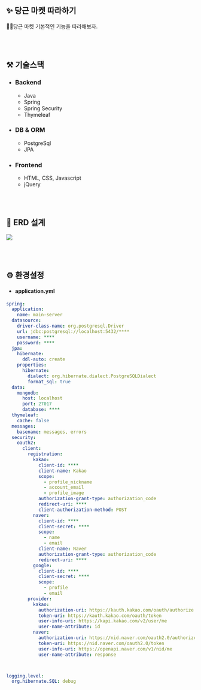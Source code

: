 ## ✨ 당근 마켓 따라하기
🤷‍♂️당근 마켓 기본적인 기능을 따라해보자.

<br><br>

## ⚒ 기술스택
* ### Backend
  * Java
  * Spring
  * Spring Security
  * Thymeleaf

* ### DB & ORM
  * PostgreSql
  * JPA

* ### Frontend
  * HTML, CSS, Javascript
  * jQuery

<br><br>

## 💾 ERD 설계

<img src="https://user-images.githubusercontent.com/50009692/198832771-18108903-5cb4-46c0-a807-17b532a0c4f2.png">

<br><br>


## ⚙ 환경설정

* #### application.yml
```application.yml
spring:
  application:
    name: main-server
  datasource:
    driver-class-name: org.postgresql.Driver
    url: jdbc:postgresql://localhost:5432/****
    username: ****
    password: ****
  jpa:
    hibernate:
      ddl-auto: create
    properties:
      hibernate:
        dialect: org.hibernate.dialect.PostgreSQLDialect
        format_sql: true
  data:
    mongodb:
      host: localhost
      port: 27017
      database: ****
  thymeleaf:
    cache: false
  messages:
    basename: messages, errors
  security:
    oauth2:
      client:
        registration:
          kakao:
            client-id: ****
            client-name: Kakao
            scope:
              - profile_nickname
              - account_email
              - profile_image
            authorization-grant-type: authorization_code
            redirect-uri: ****
            client-authorization-method: POST
          naver:
            client-id: ****
            client-secret: ****
            scope:
              - name
              - email
            client-name: Naver
            authorization-grant-type: authorization_code
            redirect-uri: ****
          google:
            client-id: ****
            client-secret: ****
            scope:
              - profile
              - email
        provider:
          kakao:
            authorization-uri: https://kauth.kakao.com/oauth/authorize
            token-uri: https://kauth.kakao.com/oauth/token
            user-info-uri: https://kapi.kakao.com/v2/user/me
            user-name-attribute: id
          naver:
            authorization-uri: https://nid.naver.com/oauth2.0/authorize
            token-uri: https://nid.naver.com/oauth2.0/token
            user-info-uri: https://openapi.naver.com/v1/nid/me
            user-name-attribute: response



logging.level:
  org.hibernate.SQL: debug


```







